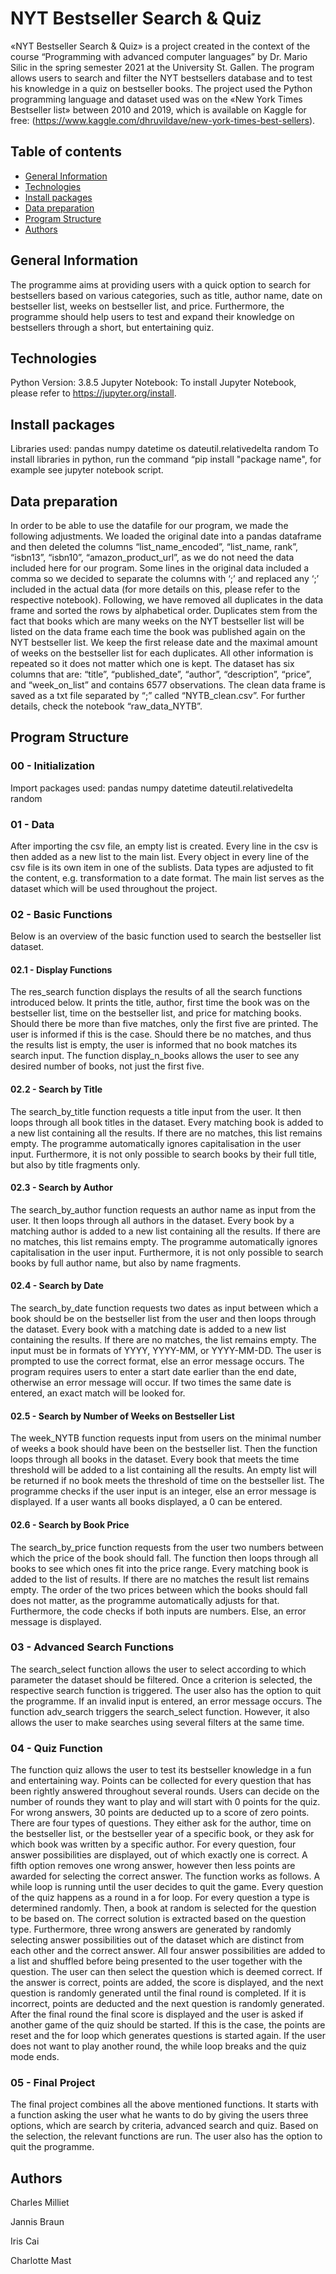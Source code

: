 # NYT Bestseller Search & Quiz
«NYT Bestseller Search & Quiz» is a project created in the context of the course “Programming with advanced computer languages” by Dr. Mario Silic in the spring semester 2021 at the University St. Gallen. The program allows users to search and filter the NYT bestsellers database and to test his knowledge in a quiz on bestseller books. The project used the Python programming language and dataset used was on the «New York Times Bestseller list» between 2010 and 2019, which is available on Kaggle for free: (https://www.kaggle.com/dhruvildave/new-york-times-best-sellers).

## Table of contents
* [General Information](#general-information)
* [Technologies](#technologies)
* [Install packages](#install-packages)
* [Data preparation](#data-preparation)
* [Program Structure](#program-structure)
* [Authors](#authors)

## General Information
The programme aims at providing users with a quick option to search for bestsellers based on various categories, such as title, author name, date on bestseller list, weeks on bestseller list, and price. Furthermore, the programme should help users to test and expand their knowledge on bestsellers through a short, but entertaining quiz. 
	
## Technologies
Python Version: 3.8.5
Jupyter Notebook: To install Jupyter Notebook, please refer to https://jupyter.org/install.
	
## Install packages
Libraries used: pandas numpy datetime os dateutil.relativedelta random 
To install libraries in python, run the command “pip install "package name", for example see jupyter notebook script.

## Data preparation
In order to be able to use the datafile for our program, we made the following adjustments. We loaded the original date into a pandas dataframe and then deleted the columns “list_name_encoded”,  “list_name, rank”, “isbn13”,  “isbn10”,  “amazon_product_url”, as we do not need the data included here for our program.  Some lines in the original data included a comma so we decided to separate the columns with ‘;’ and replaced any ‘;’ included in the actual data (for more details on this, please refer to the respective notebook).
Following, we have removed all duplicates in the data frame and sorted the rows by alphabetical order. Duplicates stem from the fact that books which are many weeks on the NYT bestseller list will be listed on the data frame each time the book was published again on the NYT bestseller list. We keep the first release date and the maximal amount of weeks on the bestseller list for each duplicates. All other information is repeated so it does not matter which one is kept.
The dataset has six columns that are: “title”, “published_date”, “author”, “description”, “price”, and “week_on_list” and contains 6577 observations. The clean data frame is saved as a txt file separated by “;” called “NYTB_clean.csv”.
For further details, check the notebook “raw_data_NYTB”.

## Program Structure

### 00 - Initialization
Import packages used: pandas numpy datetime dateutil.relativedelta random
### 01 - Data
After importing the csv file, an empty list is created. Every line in the csv is then added as a new list to the main list. Every object in every line of the csv file is its own item in one of the sublists. Data types are adjusted to fit the content, e.g. transformation to a date format. The main list serves as the dataset which will be used throughout the project. 
### 02 - Basic Functions
Below is an overview of the basic function used to search the bestseller list dataset. 
#### 02.1 - Display Functions
The res_search function displays the results of all the search functions introduced below. It prints the title, author, first time the book was on the bestseller list, time on the bestseller list, and price for matching books.
Should there be more than five matches, only the first five are printed. The user is informed if this is the case. Should there be no matches, and thus the results list is empty, the user is informed that no book matches its search input. 
The function display_n_books allows the user to see any desired number of books, not just the first five. 
#### 02.2 - Search by Title
The search_by_title function requests a title input from the user. It then loops through all book titles in the dataset. Every matching book is added to a new list containing all the results. If there are no matches, this list remains empty.
The programme automatically ignores capitalisation in the user input. Furthermore, it is not only possible to search books by their full title, but also by title fragments only. 
#### 02.3 - Search by Author
The search_by_author function requests an author name as input from the user. It then loops through all authors in the dataset. Every book by a  matching author is added to a new list containing all the results. If there are no matches, this list remains empty.
The programme automatically ignores capitalisation in the user input. Furthermore, it is not only possible to search books by full author name, but also by name fragments. 
#### 02.4 - Search by Date
The search_by_date function requests two dates as input between which a book should be on the bestseller list from the user and then loops through the dataset.  Every book with a matching date is added to a new list containing the results. If there are no matches, the list remains empty.
The input must be in formats of YYYY, YYYY-MM, or YYYY-MM-DD. The user is prompted to use the correct format, else an error message occurs. The program requires users to enter a start date earlier than the end date, otherwise an error message will occur. If two times the same date is entered, an exact match will be looked for. 
#### 02.5 - Search by Number of Weeks on Bestseller List
The week_NYTB function requests input from users on the minimal number of weeks a book should have been on the bestseller list. Then the function loops through all books in the dataset. Every book that meets the time threshold will be added to a list containing all the results. An empty list will be returned if no book meets the threshold of time on the bestseller list.
The programme checks if the user input is an integer, else an error message is displayed. If a user wants all books displayed, a 0 can be entered. 
#### 02.6 - Search by Book Price
The search_by_price function requests from the user two numbers between which the price of the book should fall. The function then loops through all books to see which ones fit into the price range. Every matching book is added to the list of results. If there are no matches the result list remains empty. 
The order of the two prices between which the books should fall does not matter, as the programme automatically adjusts for that. Furthermore, the code checks if both inputs are numbers. Else, an error message is displayed. 
### 03 - Advanced Search Functions
The search_select function allows the user to select according to which parameter the dataset should be filtered. Once a criterion is selected, the respective search function is triggered. The user also has the option to quit the programme. If an invalid input is entered, an error message occurs. 
The function adv_search triggers the search_select function. However, it also allows the user to make searches using several filters at the same time. 
### 04 - Quiz Function
The function quiz allows the user to test its bestseller knowledge in a fun and entertaining way. Points can be collected for every question that has been rightly answered throughout several rounds. Users can decide on the number of rounds they want to play and will start with 0 points for the quiz.  For wrong answers, 30 points are deducted up to a score of zero points. 
There are four types of questions. They either ask for the author, time on the bestseller list, or the bestseller year of a specific book, or they ask for which book was written by a specific author. For every question, four answer possibilities are displayed, out of which exactly one is correct.  A fifth option removes one wrong answer, however then less points are awarded for selecting the correct answer. 
The function works as follows. A while loop is running until the user decides to quit the game. Every question of the quiz happens as a round in a for loop. For every question a type is determined randomly. Then, a book at random is selected for the question to be based on. The correct solution is extracted based on the question type. Furthermore, three wrong answers are generated by randomly selecting answer possibilities out of the dataset which are distinct from each other and the correct answer. All four answer possibilities are added to a list and shuffled before being presented to the user together with the question. The user can then select the question which is deemed correct. 
If the answer is correct, points are added, the score is displayed,  and the next question is randomly generated until the final round is completed. If it is incorrect, points are deducted and the next question is randomly generated. After the final round the final score is displayed and the user is asked if another game of the quiz should be started. If this is the case, the points are reset and the for loop which generates questions is started again. If the user does not want to play another round, the while loop breaks and the quiz mode ends. 
### 05 - Final Project
The final project combines all the above mentioned functions. It starts with a function asking the user what he wants to do by giving the users three options, which are search by criteria, advanced search and quiz. Based on the selection, the relevant functions are run. The user also has the option to quit the programme. 


## Authors
Charles Milliet

Jannis Braun

Iris Cai

Charlotte Mast

